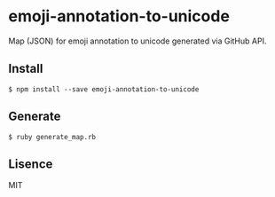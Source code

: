 # emoji-annotation-to-unicode

Map (JSON) for emoji annotation to unicode generated via GitHub API.

## Install

```
$ npm install --save emoji-annotation-to-unicode
```

## Generate

```
$ ruby generate_map.rb
```

## Lisence

MIT
